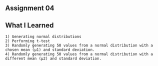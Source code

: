 ## Assignment 04
## What I Learned

    1) Generating normal distributions
    2) Performing t-test
    3) Randomly generating 50 values from a normal distribution with a chosen mean (μ1) and standard deviation.
    4) Randomly generating 50 values from a normal distribution with a different mean (μ2) and standard deviation.

